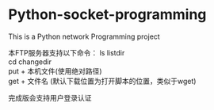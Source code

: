 # Python-socket-programming
This is a Python network Programming project

本FTP服务器支持以下命令：
ls  listdir                      
cd  changedir                    
put + 本机文件(使用绝对路径)                  
get + 文件名    (默认下载位置为打开脚本的位置，类似于wget)                 


完成版会支持用户登录认证            
